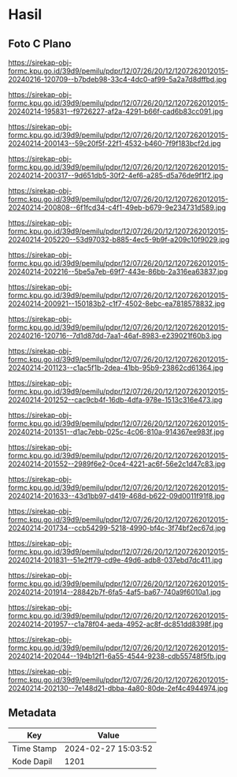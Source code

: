 # Hasil

## Foto C Plano

https://sirekap-obj-formc.kpu.go.id/39d9/pemilu/pdpr/12/07/26/20/12/1207262012015-20240216-120709--b7bdeb98-33c4-4dc0-af99-5a2a7d8dffbd.jpg

https://sirekap-obj-formc.kpu.go.id/39d9/pemilu/pdpr/12/07/26/20/12/1207262012015-20240214-195831--f9726227-af2a-4291-b66f-cad6b83cc091.jpg

https://sirekap-obj-formc.kpu.go.id/39d9/pemilu/pdpr/12/07/26/20/12/1207262012015-20240214-200143--59c20f5f-22f1-4532-b460-7f9f183bcf2d.jpg

https://sirekap-obj-formc.kpu.go.id/39d9/pemilu/pdpr/12/07/26/20/12/1207262012015-20240214-200317--9d651db5-30f2-4ef6-a285-d5a76de9f1f2.jpg

https://sirekap-obj-formc.kpu.go.id/39d9/pemilu/pdpr/12/07/26/20/12/1207262012015-20240214-200808--6f1fcd34-c4f1-49eb-b679-9e234731d589.jpg

https://sirekap-obj-formc.kpu.go.id/39d9/pemilu/pdpr/12/07/26/20/12/1207262012015-20240214-205220--53d97032-b885-4ec5-9b9f-a209c10f9029.jpg

https://sirekap-obj-formc.kpu.go.id/39d9/pemilu/pdpr/12/07/26/20/12/1207262012015-20240214-202216--5be5a7eb-69f7-443e-86bb-2a316ea63837.jpg

https://sirekap-obj-formc.kpu.go.id/39d9/pemilu/pdpr/12/07/26/20/12/1207262012015-20240214-200921--150183b2-c1f7-4502-8ebc-ea7818578832.jpg

https://sirekap-obj-formc.kpu.go.id/39d9/pemilu/pdpr/12/07/26/20/12/1207262012015-20240216-120716--7d1d87dd-7aa1-46af-8983-e239021f60b3.jpg

https://sirekap-obj-formc.kpu.go.id/39d9/pemilu/pdpr/12/07/26/20/12/1207262012015-20240214-201123--c1ac5f1b-2dea-41bb-95b9-23862cd61364.jpg

https://sirekap-obj-formc.kpu.go.id/39d9/pemilu/pdpr/12/07/26/20/12/1207262012015-20240214-201252--cac9cb4f-16db-4dfa-978e-1513c316e473.jpg

https://sirekap-obj-formc.kpu.go.id/39d9/pemilu/pdpr/12/07/26/20/12/1207262012015-20240214-201351--d1ac7ebb-025c-4c06-810a-914367ee983f.jpg

https://sirekap-obj-formc.kpu.go.id/39d9/pemilu/pdpr/12/07/26/20/12/1207262012015-20240214-201552--2989f6e2-0ce4-4221-ac6f-56e2c1d47c83.jpg

https://sirekap-obj-formc.kpu.go.id/39d9/pemilu/pdpr/12/07/26/20/12/1207262012015-20240214-201633--43d1bb97-d419-468d-b622-09d0011f91f8.jpg

https://sirekap-obj-formc.kpu.go.id/39d9/pemilu/pdpr/12/07/26/20/12/1207262012015-20240214-201734--ccb54299-5218-4990-bf4c-3f74bf2ec67d.jpg

https://sirekap-obj-formc.kpu.go.id/39d9/pemilu/pdpr/12/07/26/20/12/1207262012015-20240214-201831--51e2ff79-cd9e-49d6-adb8-037ebd7dc411.jpg

https://sirekap-obj-formc.kpu.go.id/39d9/pemilu/pdpr/12/07/26/20/12/1207262012015-20240214-201914--28842b7f-6fa5-4af5-ba67-740a9f6010a1.jpg

https://sirekap-obj-formc.kpu.go.id/39d9/pemilu/pdpr/12/07/26/20/12/1207262012015-20240214-201957--c1a78f04-aeda-4952-ac8f-dc851dd8398f.jpg

https://sirekap-obj-formc.kpu.go.id/39d9/pemilu/pdpr/12/07/26/20/12/1207262012015-20240214-202044--194b12f1-6a55-4544-9238-cdb55748f5fb.jpg

https://sirekap-obj-formc.kpu.go.id/39d9/pemilu/pdpr/12/07/26/20/12/1207262012015-20240214-202130--7e148d21-dbba-4a80-80de-2ef4c4944974.jpg


## Metadata

| Key        | Value               |
| ---------- | ------------------- |
| Time Stamp | 2024-02-27 15:03:52 |
| Kode Dapil | 1201                |



